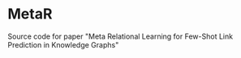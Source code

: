 # MetaR
Source code for paper "Meta Relational Learning for Few-Shot Link Prediction in Knowledge Graphs"

